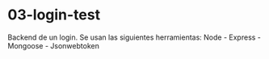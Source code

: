 # 03-login-test

Backend de un login.
Se usan las siguientes herramientas:
Node - Express - Mongoose - Jsonwebtoken
